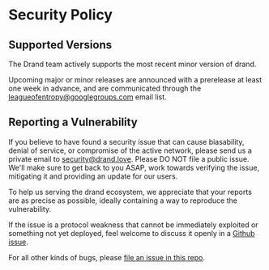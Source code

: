 # Security Policy

## Supported Versions

The Drand team actively supports the most recent minor version of drand.

Upcoming major or minor releases are announced with a prerelease at least one week in advance, and are communicated through the leagueofentropy@googlegroups.com email list.

## Reporting a Vulnerability

If you believe to have found a security issue that can cause biasability, denial of service, or compromise of the active network, please send us a private email to security@drand.love. Please DO NOT file a public issue. We'll make sure to get back to you ASAP, work towards verifying the issue, mitigating it and providing an update for our users. 

To help us serving the drand ecosystem, we appreciate that your reports are as precise as possible, ideally containing a way to reproduce the vulnerability.

If the issue is a protocol weakness that cannot be immediately exploited or something not yet deployed, feel welcome to discuss it openly in a [Github issue](https://github.com/drand/drand/issues/new).

For all other kinds of bugs, please [file an issue in this repo](https://github.com/drand/drand/issues/new). 

